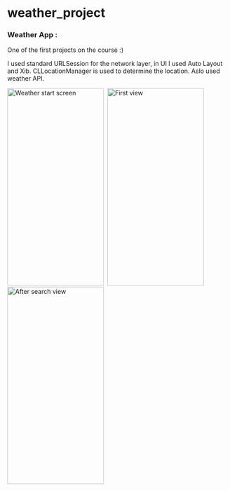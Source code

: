 # weather_project

### Weather App :

One of the first projects on the course :)

I used standard URLSession for the network layer, in UI I used Auto Layout and Xib. CLLocationManager is used to determine the location. Aslo used weather API.

<img src="https://user-images.githubusercontent.com/92629913/210085260-bde107db-f444-473e-8c8a-a1a3293fb154.png" title="Weather start screen" alt="Weather start screen" width="220" height="450"/>&nbsp;  <img src="https://user-images.githubusercontent.com/92629913/210085308-d374a1ea-d68a-4dbf-b427-bb195a6fc2d3.png" title="First view" alt="First view" width="220" height="450"/>&nbsp; <img src="https://user-images.githubusercontent.com/92629913/210085337-45705aa3-3ee2-4d45-95ef-9577134816a2.png" title="After search view" alt="After search view" width="220" height="450"/>&nbsp;

